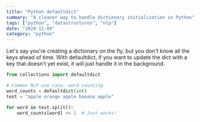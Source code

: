 ```yaml
---
title: "Python defaultdict"
summary: "A cleaner way to handle dictionary initialization in Python"
tags: ["python", "datastructures", "nlp"]
date: "2024-11-04"
category: "python"
---
```


Let's say you're creating a dictionary on the fly, but you don't know all the keys ahead of time. With defaultdict, if you want to update the dict with a key that doesn't yet exist, it will just handle it in the background.

```python
from collections import defaultdict

# Common NLP use case: word counting
word_counts = defaultdict(int)
text = "apple orange apple banana apple"

for word in text.split():
    word_counts[word] += 1  # Just works!
```
